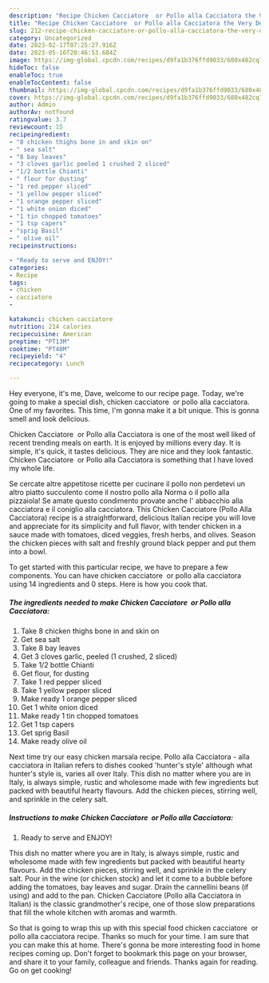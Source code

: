 ```yaml
---
description: "Recipe Chicken Cacciatore  or Pollo alla Cacciatora the Very Delicious"
title: "Recipe Chicken Cacciatore  or Pollo alla Cacciatora the Very Delicious"
slug: 212-recipe-chicken-cacciatore-or-pollo-alla-cacciatora-the-very-delicious
category: Uncategorized
date: 2023-02-17T07:25:27.916Z
date: 2023-05-16T20:46:53.684Z
image: https://img-global.cpcdn.com/recipes/d9fa1b376ffd9033/680x482cq70/chicken-cacciatore-or-pollo-alla-cacciatora-recipe-main-photo.jpg
hideToc: false
enableToc: true
enableTocContent: false
thumbnail: https://img-global.cpcdn.com/recipes/d9fa1b376ffd9033/680x482cq70/chicken-cacciatore-or-pollo-alla-cacciatora-recipe-main-photo.jpg
cover: https://img-global.cpcdn.com/recipes/d9fa1b376ffd9033/680x482cq70/chicken-cacciatore-or-pollo-alla-cacciatora-recipe-main-photo.jpg
author: Admin
authorAv: notfound
ratingvalue: 3.7
reviewcount: 15
recipeingredient:
- "8 chicken thighs bone in and skin on"
- " sea salt"
- "8 bay leaves"
- "3 cloves garlic peeled 1 crushed 2 sliced"
- "1/2 bottle Chianti"
- " flour for dusting"
- "1 red pepper sliced"
- "1 yellow pepper sliced"
- "1 orange pepper sliced"
- "1 white onion diced"
- "1 tin chopped tomatoes"
- "1 tsp capers"
- "sprig Basil"
- " olive oil"
recipeinstructions:

- "Ready to serve and ENJOY!"
categories:
- Recipe
tags:
- chicken
- cacciatore
- 

katakunci: chicken cacciatore  
nutrition: 214 calories
recipecuisine: American
preptime: "PT13M"
cooktime: "PT48M"
recipeyield: "4"
recipecategory: Lunch

---
```



Hey everyone, it's me, Dave, welcome to our recipe page. Today, we're going to make a special dish, chicken cacciatore  or pollo alla cacciatora. One of my favorites. This time, I'm gonna make it a bit unique. This is gonna smell and look delicious.

Chicken Cacciatore  or Pollo alla Cacciatora is one of the most well liked of recent trending meals on earth. It is enjoyed by millions every day. It is simple, it's quick, it tastes delicious. They are nice and they look fantastic. Chicken Cacciatore  or Pollo alla Cacciatora is something that I have loved my whole life.

Se cercate altre appetitose ricette per cucinare il pollo non perdetevi un altro piatto succulento come il nostro pollo alla Norma o il pollo alla pizzaiola! Se amate questo condimento provate anche l&#39; abbacchio alla cacciatora e il coniglio alla cacciatora. This Chicken Cacciatore (Pollo Alla Cacciatora) recipe is a straightforward, delicious Italian recipe you will love and appreciate for its simplicity and full flavor, with tender chicken in a sauce made with tomatoes, diced veggies, fresh herbs, and olives. Season the chicken pieces with salt and freshly ground black pepper and put them into a bowl.


To get started with this particular recipe, we have to prepare a few components. You can have chicken cacciatore  or pollo alla cacciatora using 14 ingredients and 0 steps. Here is how you cook that.

<!--inarticleads1-->

##### The ingredients needed to make Chicken Cacciatore  or Pollo alla Cacciatora:

1. Take 8 chicken thighs bone in and skin on
1. Get  sea salt
1. Take 8 bay leaves
1. Get 3 cloves garlic, peeled (1 crushed, 2 sliced)
1. Take 1/2 bottle Chianti
1. Get  flour, for dusting
1. Take 1 red pepper sliced
1. Take 1 yellow pepper sliced
1. Make ready 1 orange pepper sliced
1. Get 1 white onion diced
1. Make ready 1 tin chopped tomatoes
1. Get 1 tsp capers
1. Get sprig Basil
1. Make ready  olive oil


Next time try our easy chicken marsala recipe. Pollo alla Cacciatora - alla cacciatora in Italian refers to dishes cooked &#39;hunter&#39;s style&#39; although what hunter&#39;s style is, varies all over Italy. This dish no matter where you are in Italy, is always simple, rustic and wholesome made with few ingredients but packed with beautiful hearty flavours. Add the chicken pieces, stirring well, and sprinkle in the celery salt. 

<!--inarticleads2-->

##### Instructions to make Chicken Cacciatore  or Pollo alla Cacciatora:


1. Ready to serve and ENJOY!

This dish no matter where you are in Italy, is always simple, rustic and wholesome made with few ingredients but packed with beautiful hearty flavours. Add the chicken pieces, stirring well, and sprinkle in the celery salt. Pour in the wine (or chicken stock) and let it come to a bubble before adding the tomatoes, bay leaves and sugar. Drain the cannellini beans (if using) and add to the pan. Chicken Cacciatore (Pollo alla Cacciatora in Italian) is the classic grandmother&#39;s recipe, one of those slow preparations that fill the whole kitchen with aromas and warmth. 

So that is going to wrap this up with this special food chicken cacciatore  or pollo alla cacciatora recipe. Thanks so much for your time. I am sure that you can make this at home. There's gonna be more interesting food in home recipes coming up. Don't forget to bookmark this page on your browser, and share it to your family, colleague and friends. Thanks again for reading. Go on get cooking!
